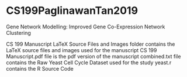 # CS199PaglinawanTan2019
Gene Network Modelling: Improved Gene Co-Expression Network Clustering

CS 199 Manuscript LaTeX Source Files and Images folder contains the LaTeX source files and images used for the manuscript
CS 199 Manuscript.pdf file is the pdf version of the manuscript
combined.txt file contains the Raw Yeast Cell Cycle Dataset used for the study
yeast.r contains the R Source Code 
